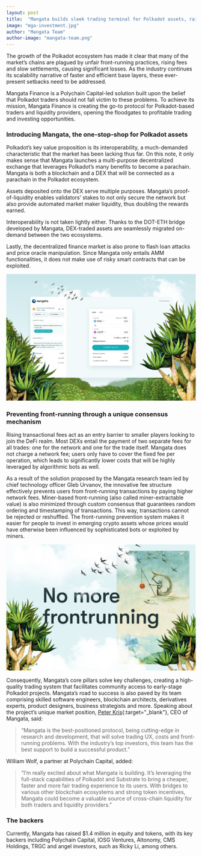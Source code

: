 ```yaml
---
layout: post
title:  "Mangata builds sleek trading terminal for Polkadot assets, raises $1.4M"
image: "mga-investment.jpg"
author: "Mangata Team"
author-image: "mangata-team.png"
---
```



The growth of the Polkadot ecosystem has made it clear that many of the market’s chains are plagued by unfair front-running practices, rising fees and slow settlements, causing significant losses. As the industry continues its scalability narrative of faster and efficient base layers, these ever-present setbacks need to be addressed.

Mangata Finance is a Polychain Capital-led solution built upon the belief that Polkadot traders should not fall victim to these problems. To achieve its mission, Mangata Finance is creating the go-to protocol for Polkadot-based traders and liquidity providers, opening the floodgates to profitable trading and investing opportunities. 

### Introducing Mangata, the one-stop-shop for Polkadot assets

Polkadot’s key value proposition is its interoperability, a much-demanded characteristic that the market has been lacking thus far. On this note, it only makes sense that Mangata launches a multi-purpose decentralized exchange that leverages Polkadot’s many benefits to become a parachain. Mangata is both a blockchain and a DEX that will be connected as a parachain in the Polkadot ecosystem.

Assets deposited onto the DEX serve multiple purposes. Mangata’s proof-of-liquidity enables validators’ stakes to not only secure the network but also provide automated market maker liquidity, thus doubling the rewards earned. 

Interoperability is not taken lightly either. Thanks to the DOT-ETH bridge developed by Mangata, DEX-traded assets are seamlessly migrated on-demand between the two ecosystems. 

Lastly, the decentralized finance market is also prone to flash loan attacks and price oracle manipulation. Since Mangata only entails AMM functionalities, it does not make use of risky smart contracts that can be exploited. 

![screenshot](/assets/posts/mga-screenshot.jpg)

### Preventing front-running through a unique consensus mechanism 

Rising transactional fees act as an entry barrier to smaller players looking to join the DeFi realm. Most DEXs entail the payment of two separate fees for all trades: one for the network and one for the trade itself. Mangata does not charge a network fee; users only have to cover the fixed fee per operation, which leads to significantly lower costs that will be highly leveraged by algorithmic bots as well.

As a result of the solution proposed by the Mangata research team led by chief technology officer Gleb Urvanov, the innovative fee structure effectively prevents users from front-running transactions by paying higher network fees. Miner-based front-running (also called miner-extractable value) is also minimized through custom consensus that guarantees random ordering and timestamping of transactions. This way, transactions cannot be rejected or reshuffled. The front-running prevention system makes it easier for people to invest in emerging crypto assets whose prices would have otherwise been influenced by sophisticated bots or exploited by miners. 

![illustration](/assets/posts/mga-illiustration.jpg)

Consequently, Mangata’s core pillars solve key challenges, creating a high-quality trading system that facilitates community access to early-stage Polkadot projects. Mangata’s road to success is also paved by its team comprising skilled software engineers, blockchain architects, derivatives experts, product designers, business strategists and more. Speaking about the project’s unique market position, [Peter Kris](https://twitter.com/uPeterKris){:target="_blank"}, CEO of Mangata, said:

>“Mangata is the best-positioned protocol, being cutting-edge in research and development, that will solve trading UX, costs and front-running problems. With the industry’s top investors, this team has the best support to build a successful product.” 

William Wolf, a partner at Polychain Capital, added:

>“I’m really excited about what Mangata is building. It’s leveraging the full-stack capabilities of Polkadot and Substrate to bring a cheaper, faster and more fair trading experience to its users. With bridges to various other blockchain ecosystems and strong token incentives, Mangata could become a valuable source of cross-chain liquidity for both traders and liquidity providers.”

### The backers

Currently, Mangata has raised $1.4 million in equity and tokens, with its key backers including Polychain Capital, IOSG Ventures, Altonomy, CMS Holdings, TRGC and angel investors, such as Ricky Li, among others. 
